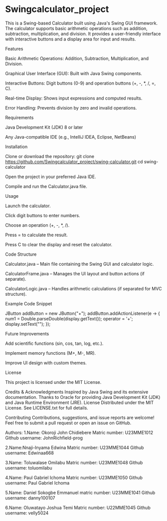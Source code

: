 # Swingcalculator_project
This is a Swing-based Calculator built using Java's Swing GUI framework. The calculator supports basic arithmetic operations such as addition, subtraction, multiplication, and division. It provides a user-friendly interface with interactive buttons and a display area for input and results.

Features

Basic Arithmetic Operations: Addition, Subtraction, Multiplication, and Division.

Graphical User Interface (GUI): Built with Java Swing components.

Interactive Buttons: Digit buttons (0-9) and operation buttons (+, -, *, /, =, C).

Real-time Display: Shows input expressions and computed results.

Error Handling: Prevents division by zero and invalid operations.

Requirements

Java Development Kit (JDK) 8 or later

Any Java-compatible IDE (e.g., IntelliJ IDEA, Eclipse, NetBeans)

Installation

Clone or download the repository: git clone https://github.com/Swingcalculator_project/swing-calculator.git cd swing-calculator 

Open the project in your preferred Java IDE.

Compile and run the Calculator.java file.

Usage

Launch the calculator.

Click digit buttons to enter numbers.

Choose an operation (+, -, *, /).

Press = to calculate the result.

Press C to clear the display and reset the calculator.

Code Structure

Calculator.java – Main file containing the Swing GUI and calculator logic.

CalculatorFrame.java – Manages the UI layout and button actions (if separate).

CalculatorLogic.java – Handles arithmetic calculations (if separated for MVC structure).

Example Code Snippet

JButton addButton = new JButton("+"); addButton.addActionListener(e -> { num1 = Double.parseDouble(display.getText()); operator = '+'; display.setText(""); }); 

Future Improvements

Add scientific functions (sin, cos, tan, log, etc.).

Implement memory functions (M+, M-, MR).

Improve UI design with custom themes.

License

This project is licensed under the MIT License.

Credits & Acknowledgments
Inspired by Java Swing and its extensive documentation.
Thanks to Oracle for providing Java Development Kit (JDK) and Java Runtime Environment (JRE).
License
Distributed under the MIT License. See LICENSE.txt for full details.

Contributing
Contributions, suggestions, and issue reports are welcome! Feel free to submit a pull request or open an issue on GitHub.

Authors:
1.Name: Okoroji John Chidiebere 
Matric number: U23MME1012 
Github username: JohnRichfield-prog

2.Name:Nnaji-Inyama Edwina
Matric number: U23MME1044
Github username: Edwinaa668

3.Name: Toluwalase Omilabu 
Matric number: U23MME1048
Github username: toluomilabu

4.Name: Paul Gabriel Ichoma
Matric number: U23MME1050
Github username: Paul Gabriel Ichoma

5.Name: Daniel Sokogbe Emmanuel 
matric number: U23MME1041
Github username: danny100107

6.Name: Oluwatayo Joshua Temi
Matric number:
U22MME1045
Github username: velly5024
